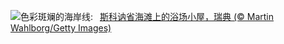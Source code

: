 ![](https://www.bing.com/th?id=OHR.BeachHutsSweden_ZH-CN4193150313_UHD.jpg&w=1000)色彩斑斓的海岸线:&nbsp;&ensp;[斯科讷省海滩上的浴场小屋，瑞典 (© Martin Wahlborg/Getty Images)](https://www.bing.com/th?id=OHR.BeachHutsSweden_ZH-CN4193150313_UHD.jpg)
<br><br/>
